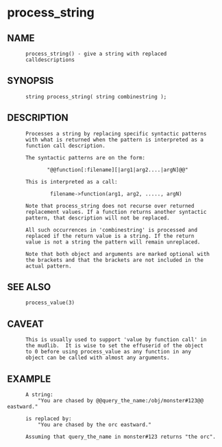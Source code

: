 # process_string
## NAME
          process_string() - give a string with replaced
          calldescriptions

## SYNOPSIS
          string process_string( string combinestring );

## DESCRIPTION
          Processes a string by replacing specific syntactic patterns
          with what is returned when the pattern is interpreted as a
          function call description.

          The syntactic patterns are on the form:

                 "@@function[:filename][|arg1|arg2....|argN]@@"

          This is interpreted as a call:

                  filename->function(arg1, arg2, ....., argN)

          Note that process_string does not recurse over returned
          replacement values. If a function returns another syntactic
          pattern, that description will not be replaced.

          All such occurrences in 'combinestring' is processed and
          replaced if the return value is a string. If the return
          value is not a string the pattern will remain unreplaced.

          Note that both object and arguments are marked optional with
          the brackets and that the brackets are not included in the
          actual pattern.

## SEE ALSO
          process_value(3)

## CAVEAT
          This is usually used to support 'value by function call' in
          the mudlib.  It is wise to set the effuserid of the object
          to 0 before using process_value as any function in any
          object can be called with almost any arguments.

## EXAMPLE
          A string:
              "You are chased by @@query_the_name:/obj/monster#123@@ eastward."

          is replaced by:
              "You are chased by the orc eastward."

          Assuming that query_the_name in monster#123 returns "the orc".
